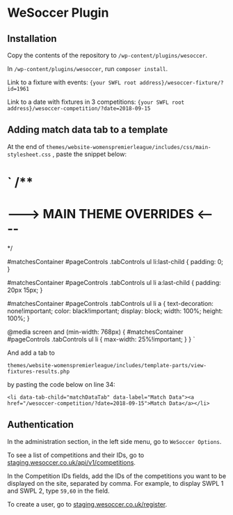 # WeSoccer Plugin

## Installation

Copy the contents of the repository to `/wp-content/plugins/wesoccer`.


In `/wp-content/plugins/wesoccer`, run `composer install`.

Link to a fixture with events: `{your SWFL root address}/wesoccer-fixture/?id=1961`

Link to a date with fixtures in 3 competitions: `{your SWFL root address}/wesoccer-competition/?date=2018-09-15`


## Adding match data tab to a template

At the end of `themes/website-womenspremierleague/includes/css/main-stylesheet.css` , paste the snippet below:

`
/**
  ===============================
  ---> MAIN THEME OVERRIDES <----
  ===============================
  */

  #matchesContainer #pageControls .tabControls ul li:last-child {
    padding: 0;
  }

  #matchesContainer #pageControls .tabControls ul li a:last-child {
    padding: 20px 15px;
  }

  #matchesContainer #pageControls .tabControls ul li a {
    text-decoration: none!important;
    color: black!important;
    display: block;
    width: 100%;
    height: 100%;
  }

  @media screen and (min-width: 768px) {
    #matchesContainer #pageControls .tabControls ul li {
      max-width: 25%!important;
    }
  }
`

And add a tab to 

`themes/website-womenspremierleague/includes/template-parts/view-fixtures-results.php`

by pasting the code below on line 34:

`<li data-tab-child="matchDataTab" data-label="Match Data"><a href="/wesoccer-competition/?date=2018-09-15">Match Data</a></li>`

## Authentication

In the administration section, in the left side menu, go to `WeSoccer Options`.

To see a list of competitions and their IDs, go to [staging.wesoccer.co.uk/api/v1/competitions](https://staging.wesoccer.co.uk/api/v1/competitions).

In the Competition IDs fields, add the IDs of the competitions you want to be displayed on the site, separated by comma. For example, to display SWPL 1 and SWPL 2, type `59,60` in the field.

To create a user, go to [staging.wesoccer.co.uk/register](https://staging.wesoccer.co.uk/register).
